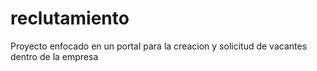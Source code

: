 # reclutamiento
Proyecto enfocado en un portal para la creacion y solicitud de vacantes dentro de la empresa
